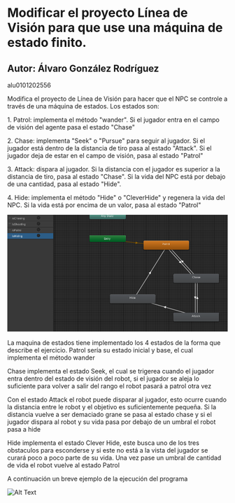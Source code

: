 # Modificar el proyecto Línea de Visión para que use una máquina de estado finito.
## Autor: Álvaro González Rodríguez
alu0101202556

<p>Modifica el proyecto de Línea de Visión para hacer que el NPC se controle a través de una máquina de estados. Los estados son:</p>

<p>1. Patrol: implementa el método "wander". Si el jugador entra en el campo de visión del agente pasa el estado "Chase"</p>
<p>2. Chase: implementa "Seek" o "Pursue" para seguir al jugador. Si el jugador está dentro de la distancia de tiro pasa al estado "Attack". Si el jugador deja de estar en el campo de visión, pasa al estado "Patrol"</p>
<p>3. Attack: dispara al jugador. Si la distancia con el jugador es superior a la distancia de tiro, pasa al estado "Chase". Si la vida del NPC está por debajo de una cantidad, pasa al estado "Hide".</p>
<p>4. Hide: implementa el método "Hide" o "CleverHide" y regenera la vida del NPC. Si la vida está por encima de un valor, pasa al estado "Patrol"</p>

![Alt Text](GIFs/maquinaEstados.png)
<p>La maquina de estados tiene implementado los 4 estados de la forma que describe el ejercicio. Patrol sería su estado inicial y base, el cual implementa el método wander</p>
<p>Chase implementa el estado Seek, el cual se trigerea cuando el jugador entra dentro del estado de visión del robot, si el jugador se aleja lo suficiente para volver a salir del rango el robot pasará a patrol otra vez</p>
<p>Con el estado Attack el robot puede disparar al jugador, esto ocurre cuando la distancia entre le robot y el objetivo es suficientemente pequeña. Si la distancia vuelve a ser demaciado grane se pasa al estado chase y si el jugador dispara al robot y su vida pasa por debajo de un umbral el robot pasa a hide</p>
<p>Hide implementa el estado Clever Hide, este busca uno de los tres obstaculos para esconderse y si este no está a la vista del jugador se curará poco a poco parte de su vida. Una vez pase un umbral de cantidad de vida el robot vuelve al estado Patrol</p>
<p>A continuación un breve ejemplo de la ejecución del programa</p>

![Alt Text](GIFs/ejecucion.gif)
